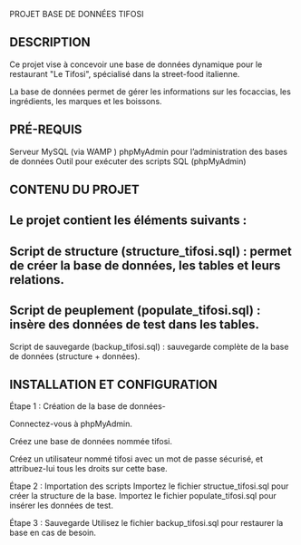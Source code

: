 PROJET BASE DE DONNÉES TIFOSI

DESCRIPTION
---------------------------------------------------------------------------------------------------------------------------------------------
Ce projet vise à concevoir une base de données dynamique pour le restaurant "Le Tifosi", spécialisé dans la street-food italienne. 

La base de données permet de gérer les informations sur les focaccias, les ingrédients, les marques et les boissons.


PRÉ-REQUIS 
----------------------------------------------------------------------------------------------------------------------------------------------
Serveur MySQL (via WAMP )
phpMyAdmin pour l’administration des bases de données
Outil pour exécuter des scripts SQL (phpMyAdmin)

CONTENU DU PROJET
----------------------------------------------------------------------------------------------------------------------------------------------

Le projet contient les éléments suivants :
-
Script de structure (structure_tifosi.sql) : permet de créer la base de données, les tables et leurs relations.
-
Script de peuplement (populate_tifosi.sql) : insère des données de test dans les tables.
-
Script de sauvegarde (backup_tifosi.sql) : sauvegarde complète de la base de données (structure + données).

INSTALLATION ET CONFIGURATION
-----------------------------------------------------------------------------------------------------------------------------------------------

Étape 1 : Création de la base de données-

Connectez-vous à phpMyAdmin.

Créez une base de données nommée tifosi.

Créez un utilisateur nommé tifosi avec un mot de passe sécurisé, et attribuez-lui tous les droits sur cette base.

Étape 2 : Importation des scripts
Importez le fichier structue_tifosi.sql pour créer la structure de la base.
Importez le fichier populate_tifosi.sql pour insérer les données de test.

Étape 3 : Sauvegarde
Utilisez le fichier backup_tifosi.sql pour restaurer la base en cas de besoin.

